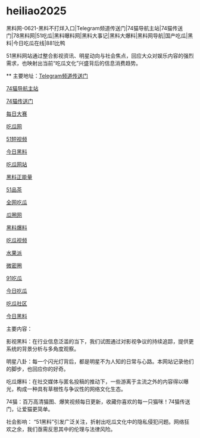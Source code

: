 # heiliao2025
黑料网-0621-黑料不打烊入口|Telegram频道传送门|74猫导航主站|74猫传送门|78黑料网|51吃瓜|黑料曝料网|黑料大事记|黑料大爆料|黑料网导航|国产吃瓜|黑料|今日吃瓜在线|881比鸭

51黑料网站通过整合影视资讯、明星动向与社会焦点，回应大众对娱乐内容的强烈需求，也映射出当前“吃瓜文化”兴盛背后的信息消费趋势。

** 主要地址：<a href="https://74mao.com/">Telegram频道传送门</a>

<a href="https://74mao.com/">74猫导航主站</a>

<a href="https://74mao.com/">74猫传送门</a>

<a href="https://pc1-26.pages.dev/">每日大赛</a>

<a href="https://cg1-39.pages.dev/">吃瓜网</a>

<a href="https://pc2-25.pages.dev/">51短视频</a>

<a href="https://pc10-24.pages.dev/">今日黑料</a>

<a href="https://cg1-27.pages.dev/">吃瓜网站</a>

<a href="https://cg8-12.pages.dev/">黑料正能量</a>

<a href="https://pc8-34.pages.dev/">51品茶</a>

<a href="https://cg4-21.pages.dev/">全网吃瓜</a>

<a href="https://cg6-21.pages.dev/">瓜圈网</a>

<a href="https://cg5-24.pages.dev/">黑料爆料</a>

<a href="https://cg9-07.pages.dev/">吃瓜视频</a>

<a href="https://shuiguopai05.pages.dev/">水果派</a>

<a href="https://weimiquan-5.pages.dev/">微密圈</a>

<a href="https://heiliaohongling.pages.dev/">91吃瓜</a>

<a href="https://91chiguajin.pages.dev/">今日吃瓜</a>

<a href="https://91chiguahei.pages.dev/">吃瓜社区</a>

<a href="https://heiliaochiguada.pages.dev/">今日黑料</a>

主要内容：

影视黑料：在行业信息泛滥的当下，我们试图通过对影视争议的持续追踪，提供更系统的背景分析与多角度观察。

明星八卦：每一个闪光灯背后，都是明星不为人知的日常与心路。本网站记录他们的脚步，也回应你的好奇。

吃瓜爆料：在社交媒体与匿名投稿的推动下，一些游离于主流之外的内容得以曝光，构成一种具有草根性与争议性的网络文化生态。

74猫：百万高清猫图、爆笑视频每日更新，收藏你喜欢的每一只猫咪！74猫传送门，让爱猫更简单。

社会影响：
“51黑料”引发广泛关注，折射出吃瓜文化中的隐私侵犯问题。网络狂欢之余，我们亟需反思其中的伦理与法律风险。
